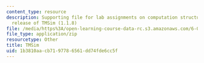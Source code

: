 ```yaml
---
content_type: resource
description: Supporting file for lab assignments on computation structures. Latest
  release of TMSim (1.1.8)
file: /media/https%3A/open-learning-course-data-rc.s3.amazonaws.com/6-004-computation-structures-spring-2009/1b3810aacb7197786561dd74fde6cc5f_tmsim.jar
file_type: application/zip
resourcetype: Other
title: TMSim
uid: 1b3810aa-cb71-9778-6561-dd74fde6cc5f
---
```

